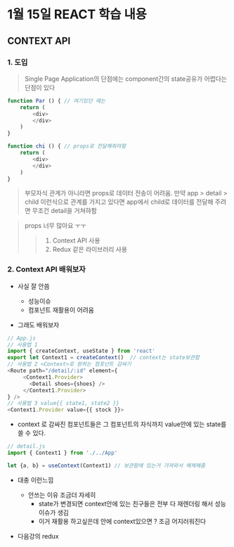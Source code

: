 # 1월 15일 REACT 학습 내용
## CONTEXT API
### 1. 도입
> Single Page Application의 단점에는 component간의 state공유가 어렵다는 단점이 있다
```js
function Par () { // 여기있던 애는 
    return (
        <div>
        </div>
    )
}

function chi () { // props로 전달해줘야함
    return (
        <div>
        </div>
    )
}
```

> 부모자식 관계가 아니라면 props로 데이터 전송이 어려움. 만약 app > detail > child 이런식으로 관계를 가지고  있다면 app에서 child로 데이터를 전달해 주려면 무조건 detail을 거쳐햐함

> props 너무 많아요 ㅜㅜ
>> 1. Context API 사용
>> 2. Redux 같은 라이브러리 사용


### 2. Context API 배워보자
- 사실 잘 안씀
    - 성능이슈
    - 컴포넌트 재활용이 어려움

- 그래도 배워보자
```js
// App.js
// 사용법 1
import { createContext, useState } from 'react'
export let Context1 = createContext()  // context는 state보관함
// 사용법 2 <Context>로 원하는 컴포넌트 감싸기
<Route path="/detail/:id" element={
     <Context1.Provider>
       <Detail shoes={shoes} />
     </Context1.Provider>
} />
// 사용법 3 value{{ state1, state2 }}
<Context1.Provider value={{ stock }}>
```
- context 로 감싸진 컴포넌트들은 그 컴포넌트의 자식까지 value안에 있는 state를 쓸 수 있다.
``` js
// detail.js
import { Context1 } from './../App'

let {a, b} = useContext(Context1) // 보관함에 있는거 가져와서 해체해줌
```
- 대충 이런느낌
    - 안쓰는 이유 조금더 자세히
        - state가 변경되면 context안에 있는 친구들은 전부 다 재렌더링 해서 성능이슈가 생김
        - 이거 재활용 하고싶은데 안에 context있으면 ? 조금 어지러워진다

- 다음강의 redux

